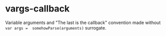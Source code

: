 vargs-callback
==============

Variable arguments and "The last is the callback" convention made without ```var args =  somehowParse(arguments)``` surrogate.
